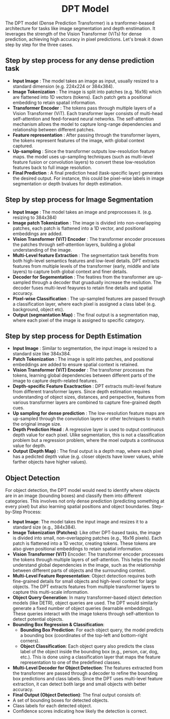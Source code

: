 # <div align = "center"> DPT Model</div>
The DPT model (Dense Prediction Transformer) is a tranformer-beased architecture for tasks like image segmentation and depth enstimation. It leverages the strength of the Vision Transformer (ViTs) for dense prediction, achieving high accuracy in pixel predictions. Let's break it down step by step for the three cases.
## Step by step process for any dense prediction task
- **Input Image** : The model takes an image as input, usually resized to a standard dimension (e.g. 224x224 or 384x384).
- **Image Tokenization** : The image is split into patches (e.g. 16x16) which are flattened into 1D vectors (tokens). Each patch gets a positional embedding to retain spatail information.
- **Transformer Encoder** : The tokens pass through multiple layers of a Vision Transformer (ViT). Each transformer layer consists of multi-head self-attention and feed-forward neural networks. The self-attention mechanism allows the model to capture long-range dependencies and relationship between different patches.
- **Feature representation** : After passing through the transformer layers, the tokens represent features of the image, with global context captured.
- **Up-sampling** : Since the transformer outputs low-resolution feature maps. the model uses up-sampling techniques (such as multi-level feature fusion or convolution layers) to convert these low-resolution features back to full image resolution.
- **Final Prediction** : A final prediction head (task-specific layer) generates the desired output. For instance, this could be pixel-wise labels in image segmentation or depth bvalues for depth estimation.

## Step by step process for Image Segmentation
- **Input Image** : The model takes an image and preprocesses it. (e.g. resizing to 384x384)
- **Image patch Tokenization** : The image is divided into non-overlapping patches, each patch is flattened into a 1D vector, and positional embeddings are added.
- **Vision Transformer (ViT) Encoder** : The transformer encoder processes the patches through self-attention layers, building a global understanding of the image.
- **Multi-Level feature Extraction** : The segmentation task benefits from both high-level semantics features and low-level details. DPT extracts features from multiple levels of the transformer (early, middle and late layers) to capture both global context and finer details.
- **Decoder for Segementation** : The featires from the transformer are up-sampled through a decoder that gruadually increase the resilution. The decoder fuses multi-level feayures to retain fine details and spatial accuracy.
- **Pixel-wise Classification** : The up-sampled features are passed through a classification layer, where each pixel is assigned a class label (e.g. background, object etc).
- **Output (segmantation Map)** : The final output is a segmentation map, where each pixel of the image is assigned to specific category.
## Step by step process for Depth Estimation
- **Input Image** : Similar to segmentation, the input image is resized to a standard size like 384x384.
- **Patch Tokenization** : The image is split into patches, and positional embeddings are added to ensure spatial context is retained.
- **Vision Transformer (ViT) Encoder** : The transfomer processes the tokens, learning global dependencies between different parts of the image to capture depth-related features.
- **Depth-specific Feature Exactraction** : DPT extracts multi-level feature from different transformer layers. Since depth estimation requires understanding of object sizes, distances, and perspective, features from various transformer layers are combined to capture fine-grained depth cues.
- **Up sampling for dense prediction** : The low-resolution feature maps are up-sampled through the convolution layers or other techniques to match the original image size.
- **Depth Prediction Head** : A regressive layer is used to output continuous depth value for each pixel. Ulike segmentation, this is not a classification problem but a regression problem, where the moel outputs a continuous value for depth.
- **Output (Depth Map)** : The final output is a depth map, where each pixel has a pedicted depth value (e.g. closer objects have lower values, while farther objects have higher values).

## Object Detection
For object detection, the DPT model would need to identify where objects are in an image (bounding
boxes) and classify them into different categories. This involves not only dense prediction (predicting
something at every pixel) but also learning spatial positions and object boundaries.
Step-by-Step Process:
- **Input Image**: The model takes the input image and resizes it to a standard size (e.g.,
384x384).
- **Image Tokenization (Patches)**: Like other DPT-based tasks, the image is divided into
small, non-overlapping patches (e.g., 16x16 pixels). Each patch is flattened into a 1D vector,
creating tokens. These tokens are also given positional embeddings to retain spatial
information.
- **Vision Transformer (ViT)** Encoder: The transformer encoder processes the tokens
through multiple layers of self-attention. This helps the model understand global
dependencies in the image, such as the relationship between different parts of objects and
the surrounding context.
- **Multi-Level Feature Representation**: Object detection requires both fine-grained
details for small objects and high-level context for large objects. The DPT extracts features
from multiple transformer layers to capture this multi-scale information.
- **Object Query Generation**: In many transformer-based object detection models (like
DETR), object queries are used. The DPT would similarly generate a fixed number of object
queries (learnable embeddings). These queries interact with the image tokens through
self-attention to detect potential objects.
- **Bounding Box Regression & Classification**:
  - **Bounding Box Prediction**: For each object query, the model predicts a bounding
box (coordinates of the top-left and bottom-right corners).
  - **Object Classification**: Each object query also predicts the class label of the object
inside the bounding box (e.g., person, car, dog, etc.). This is done using a classification layer that maps the feature representation to one of the predefined
classes.
- **Multi-Level Decoder for Object Detection**: The features extracted from the transformer
are passed through a decoder to refine the bounding box predictions and class labels. Since
the DPT uses multi-level feature extraction, it can detect both large and small objects with
better accuracy.
- **Final Output (Object Detection)**: The final output consists of:
 -  A set of bounding boxes for detected objects.
 -  Class labels for each detected object.
 -  Confidence scores indicating how likely the detection is correct.
